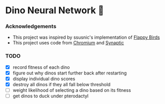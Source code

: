 # Dino Neural Network 🦖


### Acknowledgements
- This project was inspired by ssusnic's implementation of [Flappy Birds](https://github.com/ssusnic/Machine-Learning-Flappy-Bird)
- This project uses code from [Chromium](https://github.com/chromium/chromium/tree/master/components/neterror/resources) and [Synaptic](https://github.com/cazala/synaptic/blob/master/dist/synaptic.min.js)

### TODO
- [X] record fitness of each dino
- [X] figure out why dinos start further back after restarting
- [X] display individual dino scores
- [X] destroy all dinos if they all fall below threshold
- [ ] weight likelihood of selecting a dino based on its fitness
- [ ] get dinos to duck under pterodactyl
